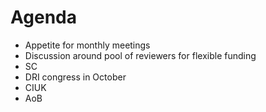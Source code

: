 # Agenda

* Appetite for monthly meetings
* Discussion around pool of reviewers for flexible funding
* SC
* DRI congress in October
* CIUK
* AoB
